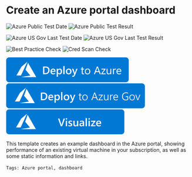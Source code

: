 # Create an Azure portal dashboard
![Azure Public Test Date](https://azurequickstartsservice.blob.core.windows.net/badges/101-azure-portal-dashboard/PublicLastTestDate.svg)
![Azure Public Test Result](https://azurequickstartsservice.blob.core.windows.net/badges/101-azure-portal-dashboard/PublicDeployment.svg)

![Azure US Gov Last Test Date](https://azurequickstartsservice.blob.core.windows.net/badges/101-azure-portal-dashboard/FairfaxLastTestDate.svg)
![Azure US Gov Last Test Result](https://azurequickstartsservice.blob.core.windows.net/badges/101-azure-portal-dashboard/FairfaxDeployment.svg)

![Best Practice Check](https://azurequickstartsservice.blob.core.windows.net/badges/101-azure-portal-dashboard/BestPracticeResult.svg)
![Cred Scan Check](https://azurequickstartsservice.blob.core.windows.net/badges/101-azure-portal-dashboard/CredScanResult.svg)

[![Deploy To Azure](https://raw.githubusercontent.com/Azure/azure-quickstart-templates/master/1-CONTRIBUTION-GUIDE/images/deploytoazure.svg?sanitize=true)](https://portal.azure.com/#create/Microsoft.Template/uri/https%3A%2F%2Fraw.githubusercontent.com%2FAzure%2Fazure-quickstart-templates%2Fmaster%2F101-azure-portal-dashboard%2Fazuredeploy.json)
[![Deploy To Azure US Gov](https://raw.githubusercontent.com/Azure/azure-quickstart-templates/master/1-CONTRIBUTION-GUIDE/images/deploytoazuregov.svg?sanitize=true)](https://portal.azure.us/#create/Microsoft.Template/uri/https%3A%2F%2Fraw.githubusercontent.com%2FAzure%2Fazure-quickstart-templates%2Fmaster%2F101-azure-portal-dashboard%2Fazuredeploy.json)
[![Visualize](https://raw.githubusercontent.com/Azure/azure-quickstart-templates/master/1-CONTRIBUTION-GUIDE/images/visualizebutton.svg?sanitize=true)](http://armviz.io/#/?load=https%3A%2F%2Fraw.githubusercontent.com%2FAzure%2Fazure-quickstart-templates%2Fmaster%2F101-azure-portal-dashboard%2Fazuredeploy.json)

This template creates an example dashboard in the Azure portal, showing performance of an existing virtual machine in your subscription, as well as some static information and links.

`Tags: Azure portal, dashboard`
